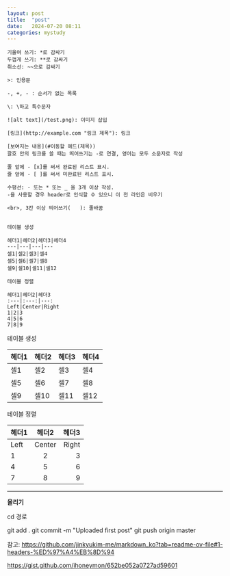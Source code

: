 ```yaml
---
layout: post
title:  "post"
date:   2024-07-20 08:11
categories: mystudy
---
```


```
기울여 쓰기: *로 감싸기
두껍게 쓰기: **로 감싸기
취소선: ~~으로 감싸기

>: 인용문

-, +, - : 순서가 없는 목록

\: \하고 특수문자

![alt text](/test.png): 이미지 삽입

[링크](http://example.com "링크 제목"): 링크

[보여지는 내용](#이동할 헤드(제목))
괄호 안의 링크를 쓸 때는 띄어쓰기는 -로 연결, 영어는 모두 소문자로 작성

줄 앞에 - [x]를 써서 완료된 리스트 표시.
줄 앞에 - [ ]를 써서 미완료된 리스트 표시.

수평선: - 또는 * 또는 _ 을 3개 이상 작성.
-을 사용할 경우 header로 인식할 수 있으니 이 전 라인은 비우기

<br>, 3칸 이상 띄어쓰기(   ): 줄바꿈

```

```

테이블 생성

헤더1|헤더2|헤더3|헤더4
---|---|---|---
셀1|셀2|셀3|셀4
셀5|셀6|셀7|셀8
셀9|셀10|셀11|셀12

테이블 정렬

헤더1|헤더2|헤더3
:---|:---:|---:
Left|Center|Right
1|2|3
4|5|6
7|8|9
```

테이블 생성

헤더1|헤더2|헤더3|헤더4
---|---|---|---
셀1|셀2|셀3|셀4
셀5|셀6|셀7|셀8
셀9|셀10|셀11|셀12

테이블 정렬

헤더1|헤더2|헤더3
:---|:---:|---:
Left|Center|Right
1|2|3
4|5|6
7|8|9


---
**올리기**

cd 경로

git add .
git commit -m "Uploaded first post"
git push origin master


참고: 
https://github.com/jinkyukim-me/markdown_ko?tab=readme-ov-file#1-headers-%ED%97%A4%EB%8D%94   

https://gist.github.com/ihoneymon/652be052a0727ad59601
